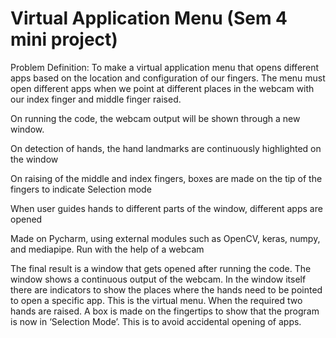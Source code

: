 # Virtual Application Menu (Sem 4 mini project)

Problem Definition: To make a virtual application menu that opens different apps based on the location and configuration of our fingers. The menu must open different apps when we point at different places in the webcam with our index finger and middle finger raised. 

On running the code, the webcam output will be shown through a new window.

On detection of hands, the hand landmarks are continuously highlighted on the window

On raising of the middle and index fingers, boxes are made on the tip of the fingers to indicate Selection mode

When user guides hands to different parts of the window, different apps are opened

Made on Pycharm, using external modules such as OpenCV, keras, numpy, and mediapipe. Run with the help of a webcam

The final result is a window that gets opened after running the code. The window shows a continuous output of the webcam. In the window itself there are indicators to show the places where the hands need to be pointed to open a specific app. This is the virtual menu. When the required two hands are raised. A box is made on the fingertips to show that the program is now in ‘Selection Mode’. This is to avoid accidental opening of apps.
